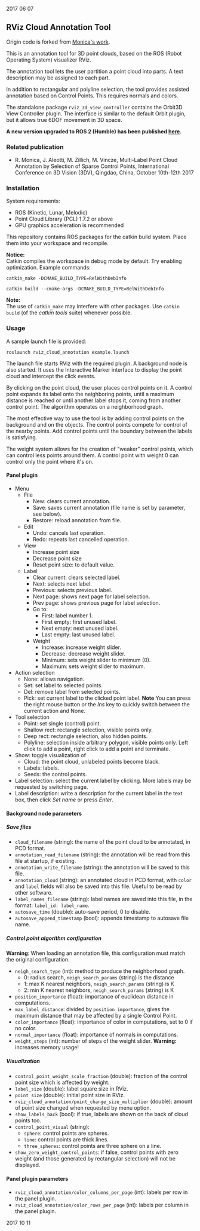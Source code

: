 2017 06 07

RViz Cloud Annotation Tool
--------------------------

Origin code is forked from [Monica's work](https://github.com/RMonica/rviz_cloud_annotation.git).

This is an annotation tool for 3D point clouds, based on the ROS (Robot Operating System) visualizer RViz.

The annotation tool lets the user partition a point cloud into parts. A text description may be assigned to each part.

In addition to rectangular and polyline selection, the tool provides assisted annotation based on Control Points. This requires normals and colors.

The standalone package `rviz_3d_view_controller` contains the Orbit3D View Controller plugin. The interface is similar to the default Orbit plugin, but it allows true 6DOF movement in 3D space.

**A new version upgraded to ROS 2 (Humble) has been published [here](https://github.com/RMonica/rviz2_cloud_annotation).**

### Related publication

- R. Monica, J. Aleotti, M. Zillich, M. Vincze, Multi-Label Point Cloud Annotation by Selection of Sparse Control Points, International Conference on 3D Vision (3DV), Qingdao, China, October 10th-12th 2017

### Installation

System requirements:

- ROS (Kinetic, Lunar, Melodic)
- Point Cloud Library (PCL) 1.7.2 or above
- GPU graphics acceleration is recommended

This repository contains ROS packages for the catkin build system. Place them into your workspace and recompile.

**Notice:**  
Catkin compiles the workspace in debug mode by default. Try enabling optimization. Example commands:

`catkin_make -DCMAKE_BUILD_TYPE=RelWithDebInfo`

`catkin build --cmake-args -DCMAKE_BUILD_TYPE=RelWithDebInfo`

**Note:**  
The use of `catkin_make` may interfere with other packages. Use `catkin build` (of the _catkin tools_ suite) whenever possible.

### Usage

A sample launch file is provided:

`roslaunch rviz_cloud_annotation example.launch`

The launch file starts RViz with the required plugin. A background node is also started. It uses the Interactive Marker interface to display the point cloud and intercept the click events.

By clicking on the point cloud, the user places control points on it.
A control point expands its label onto the neighboring points, until a maximum distance is reached or until another label stops it, coming from another control point.
The algorithm operates on a neighborhood graph.

The most effective way to use the tool is by adding control points on the background and on the objects. The control points compete for control of the nearby points. Add control points until the boundary between the labels is satisfying.

The weight system allows for the creation of "weaker" control points, which can control less points around them. A control point with weight 0 can control only the point where it's on.

#### Panel plugin

- Menu
    - File
        - New: clears current annotation.
        - Save: saves current annotation (file name is set by parameter, see below).
        - Restore: reload annotation from file.
    - Edit
        - Undo: cancels last operation.
        - Redo: repeats last cancelled operation.
    - View
        - Increase point size
        - Decrease point size
        - Reset point size: to default value.
    - Label
        - Clear current: clears selected label.
        - Next: selects next label.
        - Previous: selects previous label.
        - Next page: shows next page for label selection.
        - Prev page: shows previous page for label selection.
        - Go to:
            - First: label number 1.
            - First empty: first unused label.
            - Next empty: next unused label.
            - Last empty: last unused label.
        - Weight
            - Increase: increase weight slider.
            - Decrease: decrease weight slider.
            - Minimum: sets weight slider to minimum (0).
            - Maximum: sets weight slider to maximum.
- Action selection
    - None: allows navigation.
    - Set: set label to selected points.
    - Del: remove label from selected points.
    - Pick: set current label to the clicked point label.
    **Note** You can press the right mouse button or the _Ins_ key to quickly switch between the current action and None.
- Tool selection
    - Point: set single (control) point.
    - Shallow rect: rectangle selection, visible points only.
    - Deep rect: rectangle selection, also hidden points.
    - Polyline: selection inside arbitrary polygon, visible points only.
        Left click to add a point, right click to add a point and terminate.
- Show: toggle visualization of
    - Cloud: the point cloud, unlabeled points become black.
    - Labels: labels.
    - Seeds: the control points.
- Label selection: select the current label by clicking. More labels may be requested by switching page.
- Label description: write a description for the current label in the text box, then click _Set name_ or press _Enter_.

#### Background node parameters

##### Save files  
- `cloud_filename` (string): the name of the point cloud to be annotated, in PCD format.
- `annotation_read_filename` (string): the annotation will be read from this file at startup, if existing.
- `annotation_write_filename` (string): the annotation will be saved to this file.
- `annotation_cloud` (string): an annotated cloud in PCD format, with `color` and `label` fields will also be saved into this file. Useful to be read by other software.
- `label_names_filename` (string): label names are saved into this file, in the format: `label_id: label_name`.
- `autosave_time` (double): auto-save period, 0 to disable.
- `autosave_append_timestamp` (bool): appends timestamp to autosave file name.

##### Control point algorithm configuration

**Warning**: When loading an annotation file, this configuration must match the original configuration.

- `neigh_search_type` (int): method to produce the neighborhood graph.
    - 0: radius search, `neigh_search_params` (string) is the distance
    - 1: max K nearest neighbors, `neigh_search_params` (string) is K
    - 2: min K nearest neighbors, `neigh_search_params` (string) is K
- `position_importance` (float): importance of euclidean distance in computations.
- `max_label_distance`: divided by `position_importance`, gives the maximum distance that may be affected by a single Control Point.
- `color_importance` (float): importance of color in computations, set to 0 if no color.
- `normal_importance` (float): importance of normals in computations.
- `weight_steps` (int): number of steps of the weight slider. **Warning:** increases memory usage!

##### Visualization  
- `control_point_weight_scale_fraction` (double): fraction of the control point size which is affected by weight.
- `label_size` (double): label square size in RViz.
- `point_size` (double): initial point size in RViz.
- `rviz_cloud_annotation/point_change_size_multiplier` (double): amount of point size changed when requested by menu option.
- `show_labels_back` (bool): if true, labels are shown on the back of cloud points too.
- `control_point_visual` (string):
    - `sphere`: control points are spheres.
    - `line`: control points are thick lines.
    - `three_spheres`: control points are three sphere on a line.
- `show_zero_weight_control_points`: if false, control points with zero weight (and those generated by rectangular selection) will not be displayed.

#### Panel plugin parameters

- `rviz_cloud_annotation/color_columns_per_page` (int): labels per row in the panel plugin.
- `rviz_cloud_annotation/color_rows_per_page` (int): labels per column in the panel plugin.

2017 10 11
